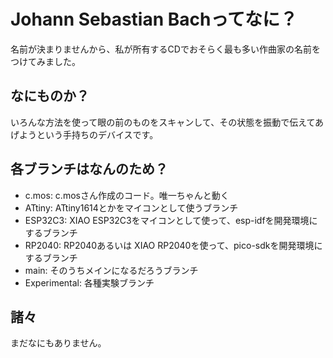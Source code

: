 # Johann Sebastian Bachってなに？

名前が決まりませんから、私が所有するCDでおそらく最も多い作曲家の名前をつけてみました。

## なにものか？

いろんな方法を使って眼の前のものをスキャンして、その状態を振動で伝えてあげようという手持ちのデバイスです。

## 各ブランチはなんのため？

* c.mos: c.mosさん作成のコード。唯一ちゃんと動く
* ATtiny: ATtiny1614とかをマイコンとして使うブランチ
* ESP32C3: XIAO ESP32C3をマイコンとして使って、esp-idfを開発環境にするブランチ
* RP2040: RP2040あるいは XIAO RP2040を使って、pico-sdkを開発環境にするブランチ
* main: そのうちメインになるだろうブランチ
* Experimental: 各種実験ブランチ

## 諸々

まだなにもありません。
